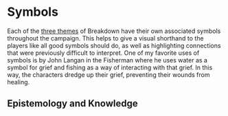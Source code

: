 # Symbols

Each of the [three themes](/themes/main.md#themes) of Breakdown have their own associated symbols
throughout the campaign. This helps to give a visual shorthand to the players like all good symbols
should do, as well as highlighting connections that were previously difficult to interpret. One of
my favorite uses of symbols is by John Langan in the Fisherman where he uses water as a symbol for
grief and fishing as a way of interacting with that grief. In this way, the characters dredge up
their grief, preventing their wounds from healing.

## Epistemology and Knowledge

<!--  TODO: Figure out the symbols for the central themes -->
